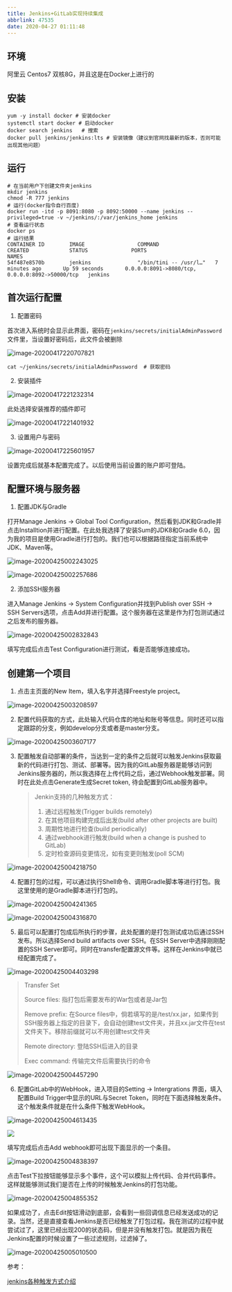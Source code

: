 ```yaml
---
title: Jenkins+GitLab实现持续集成
abbrlink: 47535
date: 2020-04-27 01:11:48
---
```


## 环境
阿里云 Centos7 双核8G，并且这是在Docker上进行的
## 安装

```shell
yum -y install docker # 安装docker
systemctl start docker # 启动docker
docker search jenkins	# 搜索
docker pull jenkins/jenkins:lts	# 安装镜像（建议到官网找最新的版本，否则可能出现其他问题）
```
## 运行
```shell
# 在当前用户下创建文件夹jenkins
mkdir jenkins
chmod -R 777 jenkins
# 运行(docker指令自行百度)
docker run -itd -p 8091:8080 -p 8092:50000 --name jenkins --privileged=true -v ~/jenkins/:/var/jenkins_home jenkins
# 查看运行状态
docker ps
# 运行结果
CONTAINER ID        IMAGE                 COMMAND                  CREATED             STATUS              PORTS                                             NAMES
54f487e8570b        jenkins               "/bin/tini -- /usr/l…"   7 minutes ago       Up 59 seconds       0.0.0.0:8091->8080/tcp, 0.0.0.0:8092->50000/tcp   jenkins
```

## 首次运行配置

1. 配置密码

首次进入系统时会显示此界面，密码在`jenkins/secrets/initialAdminPassword`文件里，当设置好密码后，此文件会被删除

![image-20200417220707821](https://raw.githubusercontent.com/KitwahSin/KitwahSin.github.io/pictures/images/image-20200417220707821.png)

```shell
cat ~/jenkins/secrets/initialAdminPassword	# 获取密码
```

2. 安装插件

![image-20200417221232314](https://raw.githubusercontent.com/KitwahSin/KitwahSin.github.io/pictures/images/image-20200417221232314.png)

此处选择安装推荐的插件即可

![image-20200417221401932](https://raw.githubusercontent.com/KitwahSin/KitwahSin.github.io/pictures/images/image-20200417221401932.png)

3. 设置用户与密码

![image-20200417225601957](https://raw.githubusercontent.com/KitwahSin/KitwahSin.github.io/pictures/images/image-20200417225601957.png)

设置完成后就基本配置完成了。以后使用当前设置的账户即可登陆。

## 配置环境与服务器


1. 配置JDK与Gradle

打开Manage Jenkins -> Global Tool Configuration，然后看到JDK和Gradle并点击Installtion并进行配置。在此处我选择了安装Sum的JDK8和Gradle 6.0，因为我的项目是使用Gradle进行打包的。我们也可以根据路径指定当前系统中JDK、Maven等。

![image-20200425002243025](https://raw.githubusercontent.com/KitwahSin/KitwahSin.github.io/pictures/images/image-20200425002243025.png)

![image-20200425002257686](https://raw.githubusercontent.com/KitwahSin/KitwahSin.github.io/pictures/images/image-20200425002257686.png)

2. 添加SSH服务器

进入Manage Jenkins -> System Configuration并找到Publish over SSH -> SSH Servers选项，点击Add并进行配置。这个服务器在这里是作为打包测试通过之后发布的服务器。

![image-20200425002832843](https://raw.githubusercontent.com/KitwahSin/KitwahSin.github.io/pictures/images/image-20200425002832843.png)

填写完成后点击Test Configuration进行测试，看是否能够连接成功。

## 创建第一个项目

1. 点击主页面的New Item，填入名字并选择Freestyle project。

![image-20200425003208597](https://raw.githubusercontent.com/KitwahSin/KitwahSin.github.io/pictures/images/image-20200425003208597.png)

2. 配置代码获取的方式，此处输入代码仓库的地址和账号等信息。同时还可以指定跟踪的分支，例如develop分支或者是master分支。

![image-20200425003607177](https://raw.githubusercontent.com/KitwahSin/KitwahSin.github.io/pictures/images/image-20200425003607177.png)

3. 配置触发自动部署的条件，当达到一定的条件之后就可以触发Jenkins获取最新的代码进行打包、测试、部署等。因为我的GitLab服务器是能够访问到Jenkins服务器的，所以我选择在上传代码之后，通过Webhook触发部署。同时在此处点击Generate生成Secret token, 待会配置到GitLab服务器中。

   > Jenkin支持的几种触发方式：
   >
   > 1. 通过远程触发(Trigger builds remotely)
   > 2. 在其他项目构建完成后出发(build after other projects are built)
   > 3. 周期性地进行检查(build periodically)
   > 4. 通过webhook进行触发(build when a change is pushed to GitLab)
   > 5. 定时检查源码变更情况，如有变更则触发(poll SCM)

![image-20200425004218750](https://raw.githubusercontent.com/KitwahSin/KitwahSin.github.io/pictures/images/image-20200425004218750.png)

4. 配置打包的过程，可以通过执行Shell命令、调用Gradle脚本等进行打包。我这里使用的是Gradle脚本进行打包的。

![image-20200425004241365](https://raw.githubusercontent.com/KitwahSin/KitwahSin.github.io/pictures/images/image-20200425004241365.png)

![image-20200425004316870](https://raw.githubusercontent.com/KitwahSin/KitwahSin.github.io/pictures/images/image-20200425004316870.png)

5. 最后可以配置打包成后所执行的步骤，此处配置的是打包测试成功后通过SSH发布。所以选择Send build artifacts over SSH。在SSH Server中选择刚刚配置的SSH Server即可。同时在transfer配置源文件等。这样在Jenkins中就已经配置完成了。

![image-20200425004403298](https://raw.githubusercontent.com/KitwahSin/KitwahSin.github.io/pictures/images/image-20200425004403298.png)

> Transfer Set
>
> Source files: 指打包后需要发布的War包或者是Jar包
>
> Remove prefix: 在Source files中，倘若填写的是/test/xx.jar，如果传到SSH服务器上指定的目录下，会自动创建test文件夹，并且xx.jar文件在test文件夹下。移除前缀就可以不用创建test文件夹
>
> Remote directory: 登陆SSH后进入的目录
>
> Exec command: 传输完文件后需要执行的命令

![image-20200425004457290](https://raw.githubusercontent.com/KitwahSin/KitwahSin.github.io/pictures/images/image-20200425004457290.png)

6. 配置GitLab中的WebHook，进入项目的Setting -> Intergrations 界面，填入配置Build Trigger中显示的URL与Secret Token，同时在下面选择触发条件。这个触发条件就是在什么条件下触发WebHook。

![image-20200425004613435](https://raw.githubusercontent.com/KitwahSin/KitwahSin.github.io/pictures/images/image-20200425004613435.png)

![](https://raw.githubusercontent.com/KitwahSin/KitwahSin.github.io/pictures/images/image-20200425004730148.png)

填写完成后点击Add webhook即可出现下面显示的一个条目。

![image-20200425004838397](https://raw.githubusercontent.com/KitwahSin/KitwahSin.github.io/pictures/images/image-20200425004838397.png)

点击Test下拉按钮能够显示多个事件，这个可以模拟上传代码、合并代码事件。这样就能够测试我们是否在上传的时候触发Jenkins的打包功能。

![image-20200425004855352](https://raw.githubusercontent.com/KitwahSin/KitwahSin.github.io/pictures/images/image-20200425004855352.png)

如果成功了，点击Edit按钮滑动到底部，会看到一些回调信息已经发送成功的记录。当然，还是直接查看Jenkins是否已经触发了打包过程。我在测试的过程中就尝试过了，这里已经出现200的状态码，但是并没有触发打包。就是因为我在Jenkins配置的时候设置了一些过滤规则，过滤掉了。

![image-20200425005010500](https://raw.githubusercontent.com/KitwahSin/KitwahSin.github.io/pictures/images/image-20200425005010500.png)

参考：

[jenkins各种触发方式介绍](https://blog.csdn.net/anzhuo5151/article/details/101786217?depth_1-utm_source=distribute.pc_relevant.none-task-blog-BlogCommendFromBaidu-1&utm_source=distribute.pc_relevant.none-task-blog-BlogCommendFromBaidu-1)

